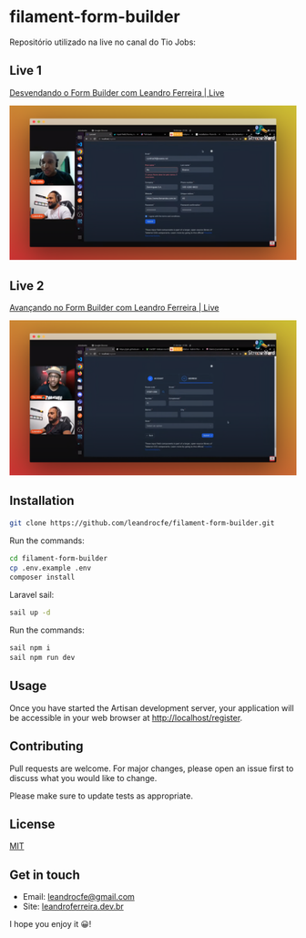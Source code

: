 # filament-form-builder

Repositório utilizado na live no canal do Tio Jobs:

## Live 1

[Desvendando o Form Builder com Leandro Ferreira | Live](https://www.youtube.com/watch?v=qwojScrW_FU)

[![Desvendando o Form Builder com Leandro Ferreira | Live](https://raw.githubusercontent.com/leandrocfe/filament-form-builder/main/screenshots/live1.png)](https://www.youtube.com/watch?v=qwojScrW_FU)

## Live 2

[Avançando no Form Builder com Leandro Ferreira | Live](https://www.youtube.com/watch?v=z5StCXCT7mQ)

[![Desvendando o Form Builder com Leandro Ferreira | Live](https://raw.githubusercontent.com/leandrocfe/filament-form-builder/main/screenshots/live2.png)](https://www.youtube.com/watch?v=z5StCXCT7mQ)

## Installation

```bash
git clone https://github.com/leandrocfe/filament-form-builder.git
```

Run the commands:

```bash
cd filament-form-builder
cp .env.example .env
composer install
```

Laravel sail:

```bash
sail up -d
```

Run the commands:

```bash
sail npm i
sail npm run dev
```

## Usage

Once you have started the Artisan development server, your application will be accessible in your web browser at [http://localhost/register](http://localhost/register).

## Contributing

Pull requests are welcome. For major changes, please open an issue first to discuss what you would like to change.

Please make sure to update tests as appropriate.

## License

[MIT](https://choosealicense.com/licenses/mit/)

## Get in touch

-   Email: [leandrocfe@gmail.com](mailto:leandrocfe@gmail.com)
-   Site: [leandroferreira.dev.br](https://leandroferreira.dev.br)

I hope you enjoy it 😀!
